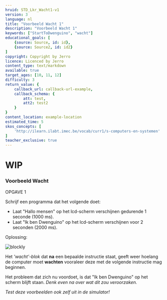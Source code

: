 ```yaml
---
hruid: STD_Lkr_Wacht1-v1
version: 3
language: nl
title: "Voorbeeld Wacht 1"
description: "Voorbeeld Wacht 1"
keywords: ["StartToDwenguino", "wacht"]
educational_goals: [
    {source: Source, id: id}, 
    {source: Source2, id: id2}
]
copyright: Copyright by Jerro
licence: Licenced by Jerro
content_type: text/markdown
available: true
target_ages: [10, 11, 12]
difficulty: 3
return_value: {
    callback_url: callback-url-example,
    callback_schema: {
        att: test,
        att2: test2
    }
}
content_location: example-location
estimated_time: 5
skos_concepts: [
    'http://ilearn.ilabt.imec.be/vocab/curr1/s-computers-en-systemen'
]
teacher_exclusive: true
---
```

# WIP
### Voorbeeld Wacht

OPGAVE 1

Schrijf een programma dat het volgende doet:

* Laat "Hallo mensen" op het lcd-scherm verschijnen gedurende 1 seconde (1000 ms).
* Laat "Ik ben Dwenguino" op het lcd-scherm verschijnen voor 2 seconden (2000 ms).

Oplossing:

![blockly](@learning-object/WACHTWGS1-v1/nl/3)

Het *'wacht'-blok* dat **na** een bepaalde instructie staat, geeft weer hoelang de computer moet **wachten** vooraleer deze met de volgende instructie mag beginnen.

Het probleem dat zich nu voordoet, is dat "Ik ben Dwenguino" op het scherm blijft staan. *Denk even na over wat dit zou veroorzaken.*

*Test deze voorbeelden ook zelf uit in de simulator!*
